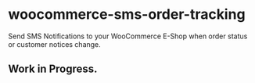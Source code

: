 # woocommerce-sms-order-tracking

Send SMS Notifications to your WooCommerce E-Shop when order status or customer notices change.

## Work in Progress.
